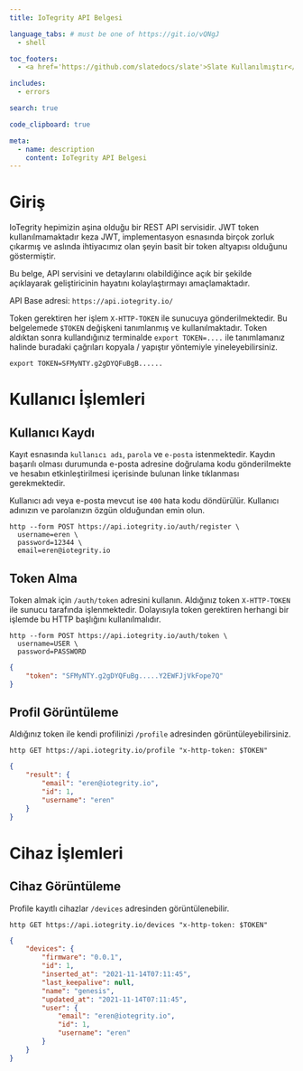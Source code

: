 ```yaml
---
title: IoTegrity API Belgesi

language_tabs: # must be one of https://git.io/vQNgJ
  - shell

toc_footers:
  - <a href='https://github.com/slatedocs/slate'>Slate Kullanılmıştır</a>

includes:
  - errors

search: true

code_clipboard: true

meta:
  - name: description
    content: IoTegrity API Belgesi
---
```


# Giriş
IoTegrity hepimizin aşina olduğu bir REST API servisidir. JWT token kullanılmamaktadır keza
JWT, implementasyon esnasında birçok zorluk çıkarmış ve aslında ihtiyacımız olan şeyin
basit bir token altyapısı olduğunu göstermiştir.

Bu belge, API servisini ve detaylarını olabildiğince açık bir şekilde açıklayarak geliştiricinin
hayatını kolaylaştırmayı amaçlamaktadır.

API Base adresi: `https://api.iotegrity.io/`

Token gerektiren her işlem `X-HTTP-TOKEN` ile sunucuya gönderilmektedir. Bu belgelemede
`$TOKEN` değişkeni tanımlanmış ve kullanılmaktadır. Token aldıktan sonra kullandığınız terminalde
`export TOKEN=....` ile tanımlamanız halinde buradaki çağrıları kopyala / yapıştır yöntemiyle
yineleyebilirsiniz.

```shell
export TOKEN=SFMyNTY.g2gDYQFuBgB......
```


# Kullanıcı İşlemleri
## Kullanıcı Kaydı
Kayıt esnasında `kullanıcı adı`, `parola` ve `e-posta` istenmektedir. Kaydın başarılı olması durumunda
e-posta adresine doğrulama kodu gönderilmekte ve hesabın etkinleştirilmesi içerisinde bulunan
linke tıklanması gerekmektedir.

Kullanıcı adı veya e-posta mevcut ise `400` hata kodu döndürülür. Kullanıcı adınızın ve parolanızın
özgün olduğundan emin olun.

```shell
http --form POST https://api.iotegrity.io/auth/register \ 
  username=eren \
  password=12344 \
  email=eren@iotegrity.io

```

## Token Alma
Token almak için `/auth/token` adresini kullanın. Aldığınız token `X-HTTP-TOKEN` ile sunucu tarafında işlenmektedir. Dolayısıyla token gerektiren herhangi bir işlemde bu HTTP başlığını kullanılmalıdır.


```shell
http --form POST https://api.iotegrity.io/auth/token \ 
  username=USER \
  password=PASSWORD
```
```json
{
    "token": "SFMyNTY.g2gDYQFuBg.....Y2EWFJjVkFope7Q"
}
```

## Profil Görüntüleme
Aldığınız token ile kendi profilinizi `/profile` adresinden görüntüleyebilirsiniz.

```shell
http GET https://api.iotegrity.io/profile "x-http-token: $TOKEN"
```
```json
{
    "result": {
        "email": "eren@iotegrity.io",
        "id": 1,
        "username": "eren"
    }
}

```


# Cihaz İşlemleri
## Cihaz Görüntüleme
Profile kayıtlı cihazlar `/devices` adresinden görüntülenebilir.

```shell
http GET https://api.iotegrity.io/devices "x-http-token: $TOKEN"
```
```json
{
    "devices": {
        "firmware": "0.0.1",
        "id": 1,
        "inserted_at": "2021-11-14T07:11:45",
        "last_keepalive": null,
        "name": "genesis",
        "updated_at": "2021-11-14T07:11:45",
        "user": {
            "email": "eren@iotegrity.io",
            "id": 1,
            "username": "eren"
        }
    }
}
```




